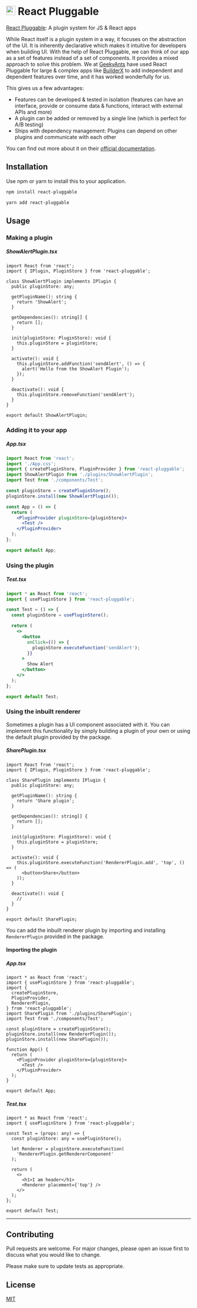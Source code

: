 # <img width="25px" src="https://github.com/react-pluggable/react-pluggable.github.io/blob/development/img/ReactPluggableLogoBlack.png" alt="React-pluggable Logo"> React Pluggable

[React Pluggable](https://www.npmjs.com/package/react-pluggable): A plugin system for JS & React apps

While React itself is a plugin system in a way, it focuses on the abstraction of the UI. It is inherently declarative which makes it intuitive for developers when building UI. With the help of React Pluggable, we can think of our app as a set of features instead of a set of components. It provides a mixed approach to solve this problem. We at [GeekyAnts](https://geekyants.com/) have used React Pluggable for large & complex apps like [BuilderX](https://builderx.io/) to add independent and dependent features over time, and it has worked wonderfully for us.

This gives us a few advantages:

- Features can be developed & tested in isolation (features can have an interface, provide or consume data & functions, interact with external APIs and more)
- A plugin can be added or removed by a single line (which is perfect for A/B testing)
- Ships with dependency management: Plugins can depend on other plugins and communicate with each other

You can find out more about it on their [official documentation](https://react-pluggable.github.io/).

## Installation

Use npm or yarn to install this to your application.

```bash
npm install react-pluggable

yarn add react-pluggable
```

## Usage

### Making a plugin

##### ShowAlertPlugin.tsx

```tsx
import React from 'react';
import { IPlugin, PluginStore } from 'react-pluggable';

class ShowAlertPlugin implements IPlugin {
  public pluginStore: any;

  getPluginName(): string {
    return 'ShowAlert';
  }

  getDependencies(): string[] {
    return [];
  }

  init(pluginStore: PluginStore): void {
    this.pluginStore = pluginStore;
  }

  activate(): void {
    this.pluginStore.addFunction('sendAlert', () => {
      alert('Hello from the ShowAlert Plugin');
    });
  }

  deactivate(): void {
    this.pluginStore.removeFunction('sendAlert');
  }
}

export default ShowAlertPlugin;
```

### Adding it to your app

##### App.tsx

```jsx
import React from 'react';
import './App.css';
import { createPluginStore, PluginProvider } from 'react-pluggable';
import ShowAlertPlugin from './plugins/ShowAlertPlugin';
import Test from './components/Test';

const pluginStore = createPluginStore();
pluginStore.install(new ShowAlertPlugin());

const App = () => {
  return (
    <PluginProvider pluginStore={pluginStore}>
      <Test />
    </PluginProvider>
  );
};

export default App;
```

### Using the plugin

##### Test.tsx

```jsx
import * as React from 'react';
import { usePluginStore } from 'react-pluggable';

const Test = () => {
  const pluginStore = usePluginStore();

  return (
    <>
      <button
        onClick={() => {
          pluginStore.executeFunction('sendAlert');
        }}
      >
        Show Alert
      </button>
    </>
  );
};

export default Test;
```

### Using the inbuilt renderer

Sometimes a plugin has a UI component associated with it. You can implement this functionality by simply building a plugin of your own or using the default plugin provided by the package.

##### SharePlugin.tsx

```tsx
import React from 'react';
import { IPlugin, PluginStore } from 'react-pluggable';

class SharePlugin implements IPlugin {
  public pluginStore: any;

  getPluginName(): string {
    return 'Share plugin';
  }

  getDependencies(): string[] {
    return [];
  }

  init(pluginStore: PluginStore): void {
    this.pluginStore = pluginStore;
  }

  activate(): void {
    this.pluginStore.executeFunction('RendererPlugin.add', 'top', () => (
      <button>Share</button>
    ));
  }

  deactivate(): void {
    //
  }
}

export default SharePlugin;
```

You can add the inbuilt renderer plugin by importing and installing `RendererPlugin` provided in the package.

#### Importing the plugin

##### App.tsx

```tsx
import * as React from 'react';
import { usePluginStore } from 'react-pluggable';
import {
  createPluginStore,
  PluginProvider,
  RendererPlugin,
} from 'react-pluggable';
import SharePlugin from './plugins/SharePlugin';
import Test from './components/Test';

const pluginStore = createPluginStore();
pluginStore.install(new RendererPlugin());
pluginStore.install(new SharePlugin());

function App() {
  return (
    <PluginProvider pluginStore={pluginStore}>
      <Test />
    </PluginProvider>
  );
}

export default App;
```

##### Test.tsx

```tsx
import * as React from 'react';
import { usePluginStore } from 'react-pluggable';

const Test = (props: any) => {
  const pluginStore: any = usePluginStore();

  let Renderer = pluginStore.executeFunction(
    'RendererPlugin.getRendererComponent'
  );

  return (
    <>
      <h1>I am header</h1>
      <Renderer placement={'top'} />
    </>
  );
};

export default Test;
```

---

## Contributing

Pull requests are welcome. For major changes, please open an issue first to discuss what you would like to change.

Please make sure to update tests as appropriate.

## License

[MIT](https://choosealicense.com/licenses/mit/)
